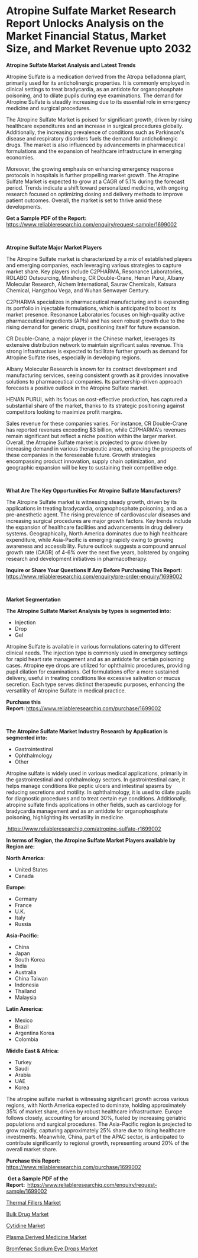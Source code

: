 <p><h1>Atropine Sulfate Market Research Report Unlocks Analysis on the Market Financial Status, Market Size, and Market Revenue upto 2032</h1></p><p><strong>Atropine Sulfate Market Analysis and Latest Trends</strong></p>
<p><p>Atropine Sulfate is a medication derived from the Atropa belladonna plant, primarily used for its anticholinergic properties. It is commonly employed in clinical settings to treat bradycardia, as an antidote for organophosphate poisoning, and to dilate pupils during eye examinations. The demand for Atropine Sulfate is steadily increasing due to its essential role in emergency medicine and surgical procedures.</p><p>The Atropine Sulfate Market is poised for significant growth, driven by rising healthcare expenditures and an increase in surgical procedures globally. Additionally, the increasing prevalence of conditions such as Parkinson's disease and respiratory disorders fuels the demand for anticholinergic drugs. The market is also influenced by advancements in pharmaceutical formulations and the expansion of healthcare infrastructure in emerging economies.</p><p>Moreover, the growing emphasis on enhancing emergency response protocols in hospitals is further propelling market growth. The Atropine Sulfate Market is expected to grow at a CAGR of 5.1% during the forecast period. Trends indicate a shift toward personalized medicine, with ongoing research focused on optimizing dosing and delivery methods to improve patient outcomes. Overall, the market is set to thrive amid these developments.</p></p>
<p><strong>Get a Sample PDF of the Report:&nbsp;</strong> <a href="https://www.reliableresearchiq.com/enquiry/request-sample/1699002?utm_campaign=1119&utm_medium=2&utm_source=Github&utm_content=ia&utm_term=08032025&utm_id=atropine-sulfate">https://www.reliableresearchiq.com/enquiry/request-sample/1699002</a></p>
<p>&nbsp;</p>
<p><strong>Atropine Sulfate Major Market Players</strong></p>
<p><p>The Atropine Sulfate market is characterized by a mix of established players and emerging companies, each leveraging various strategies to capture market share. Key players include C2PHARMA, Resonance Laboratories, ROLABO Outsourcing, Minsheng, CR Double-Crane, Henan Purui, Albany Molecular Research, Alchem International, Saurav Chemicals, Katsura Chemical, Hangzhou Vega, and Wuhan Senwayer Century.</p><p>C2PHARMA specializes in pharmaceutical manufacturing and is expanding its portfolio in injectable formulations, which is anticipated to boost its market presence. Resonance Laboratories focuses on high-quality active pharmaceutical ingredients (APIs) and has seen robust growth due to the rising demand for generic drugs, positioning itself for future expansion.</p><p>CR Double-Crane, a major player in the Chinese market, leverages its extensive distribution network to maintain significant sales revenue. This strong infrastructure is expected to facilitate further growth as demand for Atropine Sulfate rises, especially in developing regions.</p><p>Albany Molecular Research is known for its contract development and manufacturing services, seeing consistent growth as it provides innovative solutions to pharmaceutical companies. Its partnership-driven approach forecasts a positive outlook in the Atropine Sulfate market.</p><p>HENAN PURUI, with its focus on cost-effective production, has captured a substantial share of the market, thanks to its strategic positioning against competitors looking to maximize profit margins.</p><p>Sales revenue for these companies varies. For instance, CR Double-Crane has reported revenues exceeding $3 billion, while C2PHARMA's revenues remain significant but reflect a niche position within the larger market. Overall, the Atropine Sulfate market is projected to grow driven by increasing demand in various therapeutic areas, enhancing the prospects of these companies in the foreseeable future. Growth strategies encompassing product innovation, supply chain optimization, and geographic expansion will be key to sustaining their competitive edge.</p></p>
<p>&nbsp;</p>
<p><strong>What Are The Key Opportunities For Atropine Sulfate Manufacturers?</strong></p>
<p><p>The Atropine Sulfate market is witnessing steady growth, driven by its applications in treating bradycardia, organophosphate poisoning, and as a pre-anesthetic agent. The rising prevalence of cardiovascular diseases and increasing surgical procedures are major growth factors. Key trends include the expansion of healthcare facilities and advancements in drug delivery systems. Geographically, North America dominates due to high healthcare expenditure, while Asia-Pacific is emerging rapidly owing to growing awareness and accessibility. Future outlook suggests a compound annual growth rate (CAGR) of 4-6% over the next five years, bolstered by ongoing research and development initiatives in pharmacotherapy.</p></p>
<p><strong>Inquire or Share Your Questions If Any Before Purchasing This Report:</strong> <a href="https://www.reliableresearchiq.com/enquiry/pre-order-enquiry/1699002?utm_campaign=1119&utm_medium=2&utm_source=Github&utm_content=ia&utm_term=08032025&utm_id=atropine-sulfate">https://www.reliableresearchiq.com/enquiry/pre-order-enquiry/1699002</a></p>
<p>&nbsp;</p>
<p><strong>Market Segmentation</strong></p>
<p><strong>The Atropine Sulfate Market Analysis by types is segmented into:</strong></p>
<p><ul><li>Injection</li><li>Drop</li><li>Gel</li></ul></p>
<p><p>Atropine Sulfate is available in various formulations catering to different clinical needs. The injection type is commonly used in emergency settings for rapid heart rate management and as an antidote for certain poisoning cases. Atropine eye drops are utilized for ophthalmic procedures, providing pupil dilation for examinations. Gel formulations offer a more sustained delivery, useful in treating conditions like excessive salivation or mucus secretion. Each type serves distinct therapeutic purposes, enhancing the versatility of Atropine Sulfate in medical practice.</p></p>
<p><strong>Purchase this Report:&nbsp;</strong><a href="https://www.reliableresearchiq.com/purchase/1699002?utm_campaign=1119&utm_medium=2&utm_source=Github&utm_content=ia&utm_term=08032025&utm_id=atropine-sulfate">https://www.reliableresearchiq.com/purchase/1699002</a></p>
<p>&nbsp;</p>
<p><strong>The Atropine Sulfate Market Industry Research by Application is segmented into:</strong></p>
<p><ul><li>Gastrointestinal</li><li>Ophthalmology</li><li>Other</li></ul></p>
<p><p>Atropine sulfate is widely used in various medical applications, primarily in the gastrointestinal and ophthalmology sectors. In gastrointestinal care, it helps manage conditions like peptic ulcers and intestinal spasms by reducing secretions and motility. In ophthalmology, it is used to dilate pupils for diagnostic procedures and to treat certain eye conditions. Additionally, atropine sulfate finds applications in other fields, such as cardiology for bradycardia management and as an antidote for organophosphate poisoning, highlighting its versatility in medicine.</p></p>
<p><a href="https://www.reliableresearchiq.com/atropine-sulfate-r1699002?utm_campaign=1119&utm_medium=2&utm_source=Github&utm_content=ia&utm_term=08032025&utm_id=atropine-sulfate">&nbsp;https://www.reliableresearchiq.com/atropine-sulfate-r1699002</a></p>
<p><strong>In terms of Region, the Atropine Sulfate Market Players available by Region are:</strong></p>
<p>
    <p> <strong> North America: </strong>
        <ul>
            <li>United States</li>
            <li>Canada</li>
        </ul>
        </p> 
    <p> <strong> Europe: </strong>
        <ul>
            <li>Germany</li>
            <li>France</li>
            <li>U.K.</li>
            <li>Italy</li>
            <li>Russia</li>
        </ul>
        </p> 
    <p> <strong> Asia-Pacific: </strong>
        <ul>
            <li>China</li>
            <li>Japan</li>
            <li>South Korea</li>
            <li>India</li>
            <li>Australia</li>
            <li>China Taiwan</li>
            <li>Indonesia</li>
            <li>Thailand</li>
            <li>Malaysia</li>
        </ul>
        </p> 
    <p> <strong> Latin America: </strong>
        <ul>
            <li>Mexico</li>
            <li>Brazil</li>
            <li>Argentina Korea</li>
            <li>Colombia</li>
        </ul>
        </p> 
    <p> <strong> Middle East & Africa: </strong>
        <ul>
            <li>Turkey</li>
            <li>Saudi</li>
            <li>Arabia</li>
            <li>UAE</li>
            <li>Korea</li>
        </ul>
    </p>
    </p>
<p><p>The atropine sulfate market is witnessing significant growth across various regions, with North America expected to dominate, holding approximately 35% of market share, driven by robust healthcare infrastructure. Europe follows closely, accounting for around 30%, fueled by increasing geriatric populations and surgical procedures. The Asia-Pacific region is projected to grow rapidly, capturing approximately 25% share due to rising healthcare investments. Meanwhile, China, part of the APAC sector, is anticipated to contribute significantly to regional growth, representing around 20% of the overall market share.</p></p>
<p><strong>Purchase this Report: </strong><a href="https://www.reliableresearchiq.com/purchase/1699002?utm_campaign=1119&utm_medium=2&utm_source=Github&utm_content=ia&utm_term=08032025&utm_id=atropine-sulfate">https://www.reliableresearchiq.com/purchase/1699002</a></p>
<p>&nbsp;<strong>Get a Sample PDF of the Report:&nbsp;&nbsp;</strong><a href="https://www.reliableresearchiq.com/enquiry/request-sample/1699002?utm_campaign=1119&utm_medium=2&utm_source=Github&utm_content=ia&utm_term=08032025&utm_id=atropine-sulfate">https://www.reliableresearchiq.com/enquiry/request-sample/1699002</a></p>
<p><strong></strong></p>
<p><p><a href="https://github.com/qianyateina/Market-Research-Report-List-1/blob/main/thermal-fillers-market.md?utm_campaign=1119&utm_medium=2&utm_source=Github&utm_content=ia&utm_term=08032025&utm_id=atropine-sulfate">Thermal Fillers Market</a></p><p><a href="https://github.com/kavechoxo/Market-Research-Report-List-1/blob/main/bulk-drug-market.md?utm_campaign=1119&utm_medium=2&utm_source=Github&utm_content=ia&utm_term=08032025&utm_id=atropine-sulfate">Bulk Drug Market</a></p><p><a href="https://github.com/jensanohishi/Market-Research-Report-List-1/blob/main/cytidine-market.md?utm_campaign=1119&utm_medium=2&utm_source=Github&utm_content=ia&utm_term=08032025&utm_id=atropine-sulfate">Cytidine Market</a></p><p><a href="https://github.com/gavalegeyndt26/Market-Research-Report-List-1/blob/main/plasma-derived-medicine-market.md?utm_campaign=1119&utm_medium=2&utm_source=Github&utm_content=ia&utm_term=08032025&utm_id=atropine-sulfate">Plasma Derived Medicine Market</a></p><p><a href="https://github.com/boonegoicks7/Market-Research-Report-List-1/blob/main/bromfenac-sodium-eye-drops-market.md?utm_campaign=1119&utm_medium=2&utm_source=Github&utm_content=ia&utm_term=08032025&utm_id=atropine-sulfate">Bromfenac Sodium Eye Drops Market</a></p></p>